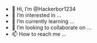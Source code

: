 - 👋 Hi, I’m @Hackerbor1234
- 👀 I’m interested in ...
- 🌱 I’m currently learning ...
- 💞️ I’m looking to collaborate on ...
- 📫 How to reach me ...

<!---
Hackerbor1234/Hackerbor1234 is a ✨ special ✨ repository because its `README.md` (this file) appears on your GitHub profile.
You can click the Preview link to take a look at your changes.
-hi 
